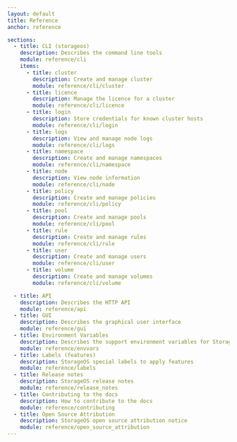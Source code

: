 ```yaml
---
layout: default
title: Reference
anchor: reference

sections:
  - title: CLI (storageos)
    description: Describes the command line tools
    module: reference/cli
    items:
      - title: cluster
        description: Create and manage cluster
        module: reference/cli/cluster
      - title: licence
        description: Manage the licence for a cluster
        module: reference/cli/licence
      - title: login
        description: Store credentials for known cluster hosts
        module: reference/cli/login
      - title: logs
        description: View and manage node logs
        module: reference/cli/logs
      - title: namespace
        description: Create and manage namespaces
        module: reference/cli/namespace
      - title: node
        description: View node information
        module: reference/cli/node
      - title: policy
        description: Create and manage policies
        module: reference/cli/policy
      - title: pool
        description: Create and manage pools
        module: reference/cli/pool
      - title: rule
        description: Create and manage rules
        module: reference/cli/rule
      - title: user
        description: Create and manage users
        module: reference/cli/user
      - title: volume
        description: Create and manage volumes
        module: reference/cli/volume

  - title: API
    description: Describes the HTTP API
    module: reference/api
  - title: GUI
    description: Describes the graphical user interface
    module: reference/gui
  - title: Environment Variables
    description: Describes the support environment variables for StorageOS
    module: reference/envvars
  - title: Labels (features)
    description: StorageOS special labels to apply features
    module: reference/labels
  - title: Release notes
    description: StorageOS release notes
    module: reference/release_notes
  - title: Contributing to the docs
    description: How to contribute to the docs
    module: reference/contributing
  - title: Open Source Attribution
    description: StorageOS open source attribution notice
    module: reference/open_source_attribution
---
```


